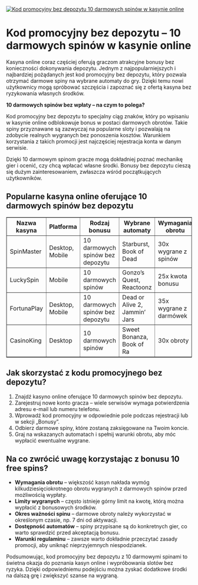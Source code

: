 [![Kod promocyjny bez depozytu 10 darmowych spinów w kasynie online](https://123-caf.pages.dev/gitsignup.png)](https://vrmoo.ru/Bt82HjjY)

<h1>Kod promocyjny bez depozytu – 10 darmowych spinów w kasynie online</h1> <p>Kasyna online coraz częściej oferują graczom atrakcyjne bonusy bez konieczności dokonywania depozytu. Jednym z najpopularniejszych i najbardziej pożądanych jest kod promocyjny bez depozytu, który pozwala otrzymać darmowe spiny na wybrane automaty do gry. Dzięki temu nowi użytkownicy mogą spróbować szczęścia i zapoznać się z ofertą kasyna bez ryzykowania własnych środków.</p>  <p><strong>10 darmowych spinów bez wpłaty – na czym to polega?</strong></p> <p>Kod promocyjny bez depozytu to specjalny ciąg znaków, który po wpisaniu w kasynie online odblokowuje bonus w postaci darmowych obrotów. Takie spiny przyznawane są zazwyczaj na popularne sloty i pozwalają na zdobycie realnych wygranych bez ponoszenia kosztów. Warunkiem korzystania z takich promocji jest najczęściej rejestracja konta w danym serwisie.</p>  <p>Dzięki 10 darmowym spinom gracze mogą dokładniej poznać mechanikę gier i ocenić, czy chcą wpłacać własne środki. Bonusy bez depozytu cieszą się dużym zainteresowaniem, zwłaszcza wśród początkujących użytkowników.</p>  <h2>Popularne kasyna online oferujące 10 darmowych spinów bez depozytu</h2> <table border="1" cellspacing="0" cellpadding="6">   <thead>     <tr>       <th>Nazwa kasyna</th>       <th>Platforma</th>       <th>Rodzaj bonusu</th>       <th>Wybrane automaty</th>       <th>Wymagania obrotu</th>     </tr>   </thead>   <tbody>     <tr>       <td>SpinMaster</td>       <td>Desktop, Mobile</td>       <td>10 darmowych spinów bez depozytu</td>       <td>Starburst, Book of Dead</td>       <td>30x wygrane z spinów</td>     </tr>     <tr>       <td>LuckySpin</td>       <td>Mobile</td>       <td>10 darmowych spinów</td>       <td>Gonzo’s Quest, Reactoonz</td>       <td>25x kwota bonusu</td>     </tr>     <tr>       <td>FortunaPlay</td>       <td>Desktop, Mobile</td>       <td>10 darmowych spinów bez depozytu</td>       <td>Dead or Alive 2, Jammin’ Jars</td>       <td>35x wygrane z darmówek</td>     </tr>     <tr>       <td>CasinoKing</td>       <td>Desktop</td>       <td>10 darmowych spinów</td>       <td>Sweet Bonanza, Book of Ra</td>       <td>30x obroty</td>     </tr>   </tbody> </table>  <h2>Jak skorzystać z kodu promocyjnego bez depozytu?</h2> <ol>   <li>Znajdź kasyno online oferujące 10 darmowych spinów bez depozytu.</li>   <li>Zarejestruj nowe konto gracza – wiele serwisów wymaga potwierdzenia adresu e-mail lub numeru telefonu.</li>   <li>Wprowadź kod promocyjny w odpowiednie pole podczas rejestracji lub w sekcji „Bonusy”.</li>   <li>Odbierz darmowe spiny, które zostaną zaksięgowane na Twoim koncie.</li>   <li>Graj na wskazanych automatach i spełnij warunki obrotu, aby móc wypłacić ewentualne wygrane.</li> </ol>  <h2>Na co zwrócić uwagę korzystając z bonusu 10 free spins?</h2> <ul>   <li><strong>Wymagania obrotu</strong> – większość kasyn nakłada wymóg kilkudziesięciokrotnego obrotu wygranych z darmowych spinów przed możliwością wypłaty.</li>   <li><strong>Limity wygranych</strong> – często istnieje górny limit na kwotę, którą można wypłacić z bonusowych środków.</li>   <li><strong>Okres ważności spinu</strong> – darmowe obroty należy wykorzystać w określonym czasie, np. 7 dni od aktywacji.</li>   <li><strong>Dostępność automatów</strong> – spiny przypisane są do konkretnych gier, co warto sprawdzić przed akceptacją bonusu.</li>   <li><strong>Warunki regulaminu</strong> – zawsze warto dokładnie przeczytać zasady promocji, aby uniknąć nieprzyjemnych niespodzianek.</li> </ul>  <p>Podsumowując, kod promocyjny bez depozytu z 10 darmowymi spinami to świetna okazja do poznania kasyn online i wypróbowania slotów bez ryzyka. Dzięki odpowiedniemu podejściu można zyskać dodatkowe środki na dalszą grę i zwiększyć szanse na wygraną.</p>